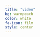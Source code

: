 ```yaml
---
title: "video"
bg: warmpeach
color: white
fa-icon: film
style: center
---
```



<div class="icontain" >
<!-- <video data-autoplay="" loop="" controls="" > -->
<!-- <video class="stretch" data-autoplay="" loop="" controls="" style="height: 545px; width: 872px;" width="640" height="400"> -->
     <!--    <source type="video/mp4" src="https://mgje.github.io/presentations/udayxiii/media/movies/neueGebaeude.m4v">
        <source type="video/webm" src="https://mgje.github.io/presentations/udayxiii/media/movies/neueGebauede.webm">
        Your browser does not support the <code>video</code> element.
</video> -->
</div>

